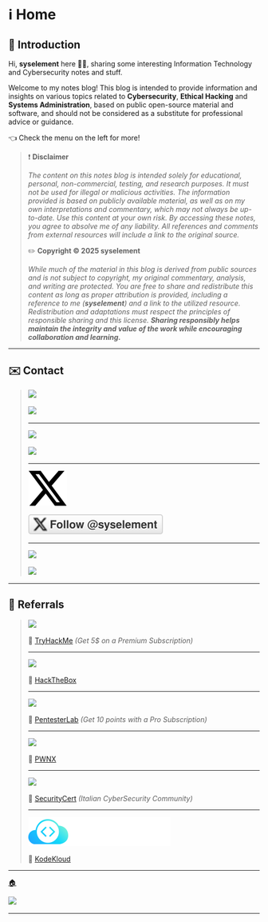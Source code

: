 # ℹ️ Home

## 🤝 Introduction

Hi, **syselement** here 🧑‍💻, sharing some interesting Information Technology and Cybersecurity notes and stuff.

Welcome to my notes blog! This blog is intended to provide information and insights on various topics related to **Cybersecurity**, **Ethical Hacking** and **Systems Administration**, based on public open-source material and software, and should not be considered as a substitute for professional advice or guidance.

👈 Check the menu on the left for more!

> ❗ **Disclaimer**
>
> *The content on this notes blog is intended solely for educational, personal, non-commercial, testing, and research purposes. It must not be used for illegal or malicious activities. The information provided is based on publicly available material, as well as on my own interpretations and commentary, which may not always be up-to-date. Use this content at your own risk. By accessing these notes, you agree to absolve me of any liability. All references and comments from external resources will include a link to the original source.*
>
> ✏️ **Copyright ©️ 2025 syselement**
>
> *While much of the material in this blog is derived from public sources and is not subject to copyright, my original commentary, analysis, and writing are protected. You are free to share and redistribute this content as long as proper attribution is provided, including a reference to me (**syselement**) and a link to the utilized resource. Redistribution and adaptations must respect the principles of responsible sharing and this license. **Sharing responsibly helps maintain the integrity and value of the work while encouraging collaboration and learning.***

------

## ✉️ Contact

> [![](.gitbook/assets/buymeacoffeee.svg)](https://go.syselement.com/buymeacoffee)
>
> [![](.gitbook/assets/buymeacoffee.svg)](https://go.syselement.com/buymeacoffee)
>
> ---
>
> [![](.gitbook/assets/github.svg)](https://go.syselement.com/github)
>
> [![](.gitbook/assets/github-syselement.svg)](https://go.syselement.com/github)
>
> ---
>
> [![](.gitbook/assets/x.svg)](https://go.syselement.com/twitter)
>
> [![](.gitbook/assets/x-syselement.svg)](https://go.syselement.com/twitter)
>
> ---
>
> [![](.gitbook/assets/proton.svg)](mailto:syselement@proton.me)
>
> [![](.gitbook/assets/protonmail.svg)](mailto:syselement@proton.me)

------

## 🍕 Referrals

> [![](.gitbook/assets/tryhackme.svg)](https://tryhackme.com/signup?referrer=5f960ba99fb18d5314f76d5f) 
>
> 🔗 [TryHackMe](https://tryhackme.com/signup?referrer=5f960ba99fb18d5314f76d5f) *(Get 5$ on a Premium Subscription)*
>
> ------
>
> [![](.gitbook/assets/htb.svg)](https://referral.hackthebox.com/mzwxh7d)
>
> 🔗 [HackTheBox](https://referral.hackthebox.com/mzwxh7d)
>
> ------
>
> [![](.gitbook/assets/pentesterlab.png)](https://pentesterlab.com/referral/KpBnjOZqb3wbTA)
>
> 🔗 [PentesterLab](https://pentesterlab.com/referral/KpBnjOZqb3wbTA) *(Get 10 points with a Pro Subscription)*
>
> ------
>
> [![](.gitbook/assets/pwnx.svg)](https://play.pwnx.io/#/register/referral/7d3777ec-ae01-4cb9-941e-9f8ae6aa7bca)
>
> 🔗 [PWNX](https://play.pwnx.io/#/register/referral/7d3777ec-ae01-4cb9-941e-9f8ae6aa7bca)
>
> ---
>
> [![](.gitbook/assets/securitycert.svg)](https://upgrade.chat/securitycert?referralCode=778322883629023243)
>
> 🔗 [SecurityCert](https://upgrade.chat/securitycert?referralCode=778322883629023243) *(Italian CyberSecurity Community)*
>
> ---
>
> [![](.gitbook/assets/kodekloud.svg)](https://engineer.kodekloud.com/signup?referral=6607378b4014655f23f038ae)
>
> 🔗 [KodeKloud](https://engineer.kodekloud.com/signup?referral=6607378b4014655f23f038ae)

---

[🏠](README.md)

![](.gitbook/assets/noplacelikehome.png)

---

